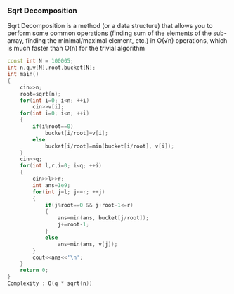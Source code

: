 ### Sqrt Decomposition

Sqrt Decomposition is a method (or a data structure) that allows you to perform some common operations (finding sum of the elements of the sub-array, finding the minimal/maximal element, etc.) in O(√n) operations, which is much faster than O(n) for the trivial algorithm

```cpp
const int N = 100005;
int n,q,v[N],root,bucket[N];
int main()
{
    cin>>n;
    root=sqrt(n);
    for(int i=0; i<n; ++i)
        cin>>v[i];
    for(int i=0; i<n; ++i)
    {
        if(i%root==0)
            bucket[i/root]=v[i];
        else
            bucket[i/root]=min(bucket[i/root], v[i]);
    }
    cin>>q;
    for(int l,r,i=0; i<q; ++i)
    {
        cin>>l>>r;
        int ans=1e9;
        for(int j=l; j<=r; ++j)
        {
            if(j%root==0 && j+root-1<=r)
            {
                ans=min(ans, bucket[j/root]);
                j+=root-1;
            }
            else
                ans=min(ans, v[j]);
        }
        cout<<ans<<'\n';
    }
    return 0;
}
Complexity : O(q * sqrt(n))
```
